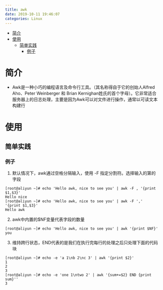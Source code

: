 ```yaml
---
title: awk
date: 2019-10-11 19:46:07
categories: Linux
---
```

<!-- TOC START min:1 max:3 link:true asterisk:false update:true -->
- [简介](#简介)
- [使用](#使用)
  - [简单实践](#简单实践)
    - [例子](#例子)
<!-- TOC END -->
<!--more-->

# 简介
- Awk是一种小巧的编程语言及命令行工具。（其名称得自于它的创始人Alfred Aho、Peter Weinberger 和 Brian Kernighan姓氏的首个字母）。它非常适合服务器上的日志处理，主要是因为Awk可以对文件进行操作，通常以可读文本构建行

# 使用

## 简单实践

### 例子
1. 默认情况下，awk通过空格分隔输入，使用 -F 指定分割符。选择输入的第的字段
```
[root@aliyun ~]# echo 'Hello awk, nice to see you' | awk -F , '{print $1,$3}'
Hello nice
[root@aliyun ~]# echo 'Hello awk, nice to see you' | awk -F ',' '{print $1,$3}'
Hello awk
```

2. awk中内置的$NF变量代表字段的数量
```
[root@aliyun ~]# echo 'Hello awk, nice to see you' | awk '{print $NF}'
you
```

3. 维持跨行状态，END代表的是我们在执行完每行的处理之后只处理下面的代码块
```
[root@aliyun ~]# echo -e 'a 1\nb 2\nc 3' | awk '{print $2}'
1
2
3
[root@aliyun ~]# echo -e 'one 1\ntwo 2' | awk '{sum+=$2} END {print sum}''
3
```

